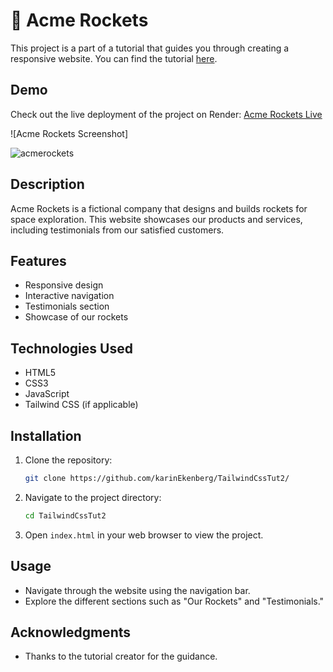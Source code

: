 # 🚀 Acme Rockets

This project is a part of a tutorial that guides you through creating a responsive website. You can find the tutorial [here](https://www.youtube.com/watch?v=lCxcTsOHrjo).

## Demo

Check out the live deployment of the project on Render: [Acme Rockets Live]([LINK_TO_RENDER_DEPLOYMENT](https://tailwindcsstut2.onrender.com/#contact))

![Acme Rockets Screenshot]

![acmerockets](https://github.com/user-attachments/assets/8e62bc5d-8505-47c4-8431-d708361d2323)


## Description

Acme Rockets is a fictional company that designs and builds rockets for space exploration. This website showcases our products and services, including testimonials from our satisfied customers.

## Features

- Responsive design
- Interactive navigation
- Testimonials section
- Showcase of our rockets

## Technologies Used

- HTML5
- CSS3
- JavaScript
- Tailwind CSS (if applicable)

## Installation

1. Clone the repository:
   ```bash
   git clone https://github.com/karinEkenberg/TailwindCssTut2/
   ```
2. Navigate to the project directory:
   ```bash
   cd TailwindCssTut2
   ```
3. Open `index.html` in your web browser to view the project.

## Usage

- Navigate through the website using the navigation bar.
- Explore the different sections such as "Our Rockets" and "Testimonials."

## Acknowledgments

- Thanks to the tutorial creator for the guidance.
